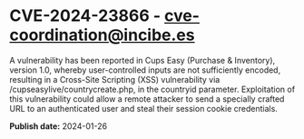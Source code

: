 # CVE-2024-23866 - cve-coordination@incibe.es

A vulnerability has been reported in Cups Easy (Purchase & Inventory), version 1.0, whereby user-controlled inputs are not sufficiently encoded, resulting in a Cross-Site Scripting (XSS) vulnerability via /cupseasylive/countrycreate.php, in the countryid parameter. Exploitation of this vulnerability could allow a remote attacker to send a specially crafted URL to an authenticated user and steal their session cookie credentials.

**Publish date:** 2024-01-26
